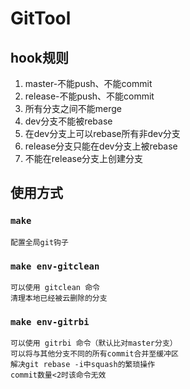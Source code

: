 # GitTool
## hook规则
1. master-不能push、不能commit
2. release-不能push、不能commit
3. 所有分支之间不能merge
4. dev分支不能被rebase
5. 在dev分支上可以rebase所有非dev分支
6. release分支只能在dev分支上被rebase
7. 不能在release分支上创建分支

## 使用方式
### `make`
```
配置全局git钩子
```

### `make env-gitclean`
```
可以使用 gitclean 命令
清理本地已经被云删除的分支
```

### `make env-gitrbi`
```
可以使用 gitrbi 命令（默认比对master分支）
可以将与其他分支不同的所有commit合并至缓冲区
解决git rebase -i中squash的繁琐操作
commit数量<2时该命令无效
```